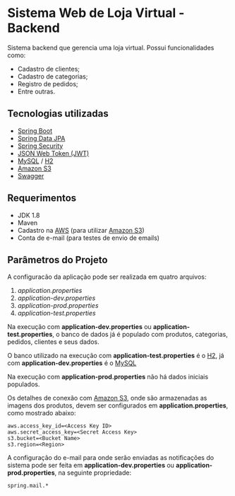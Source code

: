# Sistema Web de Loja Virtual - Backend
Sistema backend que gerencia uma loja virtual. Possui funcionalidades como:
- Cadastro de clientes;
- Cadastro de categorias;
- Registro de pedidos;
- Entre outras.

## Tecnologias utilizadas
- [Spring Boot](https://spring.io/projects/spring-boot)
- [Spring Data JPA](https://spring.io/projects/spring-data-jpa)
- [Spring Security](https://spring.io/projects/spring-security)
- [JSON Web Token (JWT)](https://jwt.io/)
- [MySQL](https://www.mysql.com/) / [H2](https://www.h2database.com/html/main.html)
- [Amazon S3](https://aws.amazon.com/pt/s3/)
- [Swagger](https://swagger.io/)

## Requerimentos
- JDK 1.8
- Maven
- Cadastro na [AWS](https://aws.amazon.com/pt/) (para utilizar [Amazon S3](https://aws.amazon.com/pt/s3/))
- Conta de e-mail (para testes de envio de emails)

## Parâmetros do Projeto

A configuracão da aplicação pode ser realizada em quatro arquivos:
1. *application.properties* 
2. *application-dev.properties* 
3. *application-prod.properties* 
4. *application-test.properties*

Na execução com **application-dev.properties** ou **application-test.properties**, o banco de dados já é populado com produtos, categorias, pedidos, clientes e seus dados.

O banco utilizado na execução com **application-test.properties** é o [H2](https://www.h2database.com/html/main.html), já com **application-dev.properties** é o [MySQL](https://www.mysql.com/)

Na execução com **application-prod.properties** não há dados iniciais populados.

Os detalhes de conexão com [Amazon S3](https://aws.amazon.com/pt/s3/), onde são armazenadas as imagens dos produtos, devem ser configurados em **application.properties**, como mostrado abaixo:
```
aws.access_key_id=<Access Key ID>	  
aws.secret_access_key=<Secret Access Key>	  
s3.bucket=<Bucket Name>
s3.region=<Region>
```
A configuração do e-mail para onde serão enviadas as notificações do sistema pode ser feita em **application-dev.properties** ou **application-prod.properties**, na seguinte propriedade:
```
spring.mail.*
```
